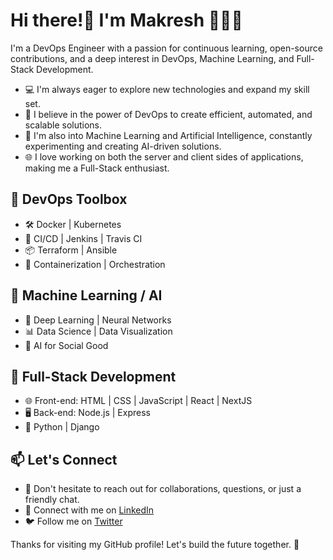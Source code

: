 <!-- Your Name -->
# Hi there!👋 I'm Makresh 🧑🏾‍💻

<!-- Introduction -->
I'm a DevOps Engineer with a passion for continuous learning, open-source contributions, and a deep interest in DevOps, Machine Learning, and Full-Stack Development.

<!-- About Me -->
- 💻 I'm always eager to explore new technologies and expand my skill set.
- 🌱 I believe in the power of DevOps to create efficient, automated, and scalable solutions.
- 🧠 I'm also into Machine Learning and Artificial Intelligence, constantly experimenting and creating AI-driven solutions.
- 🌐 I love working on both the server and client sides of applications, making me a Full-Stack enthusiast.

<!-- DevOps Tools -->
## 🔧 DevOps Toolbox
- 🛠️ Docker | Kubernetes
- 🔄 CI/CD | Jenkins | Travis CI
- 📦 Terraform | Ansible
- 🐳 Containerization | Orchestration

<!-- ML/AI Interests -->
## 🤖 Machine Learning / AI
- 🧠 Deep Learning | Neural Networks
- 📊 Data Science | Data Visualization
- 🤝 AI for Social Good

<!-- Full-Stack Development -->
## 💼 Full-Stack Development
- 🌐 Front-end: HTML | CSS | JavaScript | React | NextJS
- 🖥️ Back-end: Node.js | Express
- 🐍 Python | Django

<!-- Get in Touch -->
## 📫 Let's Connect
- 💬 Don't hesitate to reach out for collaborations, questions, or just a friendly chat.
- 💼 Connect with me on [LinkedIn](https://www.linkedin.com/in/mknnyk)
- 🐦 Follow me on [Twitter](https://twitter.com/bluexorsist)


Thanks for visiting my GitHub profile! Let's build the future together. 🚀
